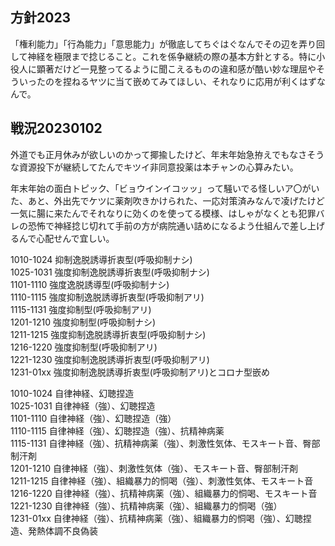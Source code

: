 ﻿## 方針2023

「権利能力」「行為能力」「意思能力」が徹底してちぐはぐなんでその辺を弄り回して神経を極限まで捻じること。これを係争継続の際の基本方針とする。特に小役人に顕著だけど一見整ってるように聞こえるものの違和感が酷い妙な理屈やそういったのを捏ねるヤツに当て嵌めてみてほしい、それなりに応用が利くはずなんで。


## 戦況20230102

外道でも正月休みが欲しいのかって揶揄したけど、年末年始急拵えでもなさそうな資源投下が継続してたんでキツイ非同意投薬は本チャンの心算みたい。

年末年始の面白トピック、「ビョウインイコッッ」って騒いでる怪しいア〇がいた、あと、外出先でケツに薬剤吹きかけられた、一応対策済みなんで凌げたけど一気に腸に来たんでそれなりに効くのを使ってる模様、はしゃがなくとも犯罪バレの恐怖で神経捻じ切れて手前の方が病院通い詰めになるよう仕組んで差し上げるんで心配せんで宜しい。

1010-1024 抑制逸脱誘導折衷型(呼吸抑制ナシ)<br>
1025-1031 強度抑制逸脱誘導折衷型(呼吸抑制ナシ)<br>
1101-1110 強度逸脱誘導型(呼吸抑制ナシ)<br>
1110-1115 強度抑制逸脱誘導折衷型(呼吸抑制アリ)<br>
1115-1131 強度抑制型(呼吸抑制アリ)<br>
1201-1210 強度抑制型(呼吸抑制ナシ)<br>
1211-1215 強度抑制逸脱誘導折衷型(呼吸抑制ナシ)<br>
1216-1220 強度抑制型(呼吸抑制アリ)<br>
1221-1230 強度抑制逸脱誘導折衷型(呼吸抑制アリ)<br>
1231-01xx 強度抑制逸脱誘導折衷型(呼吸抑制アリ)とコロナ型嵌め<br>

1010-1024 自律神経、幻聴捏造<br>
1025-1031 自律神経（強）、幻聴捏造<br>
1101-1110 自律神経（強）、幻聴捏造（強）<br>
1110-1115 自律神経（強）、幻聴捏造（強）、抗精神病薬<br>
1115-1131 自律神経（強）、抗精神病薬（強）、刺激性気体、モスキート音、臀部制汗剤<br>
1201-1210 自律神経（強）、刺激性気体（強）、モスキート音、臀部制汗剤<br>
1211-1215 自律神経（強）、組織暴力的恫喝（強）、刺激性気体、モスキート音<br>
1216-1220 自律神経（強）、抗精神病薬（強）、組織暴力的恫喝、モスキート音<br>
1221-1230 自律神経（強）、抗精神病薬（強）、組織暴力的恫喝（強）<br>
1231-01xx 自律神経（強）、抗精神病薬（強）、組織暴力的恫喝（強）、幻聴捏造、発熱体調不良偽装<br>
